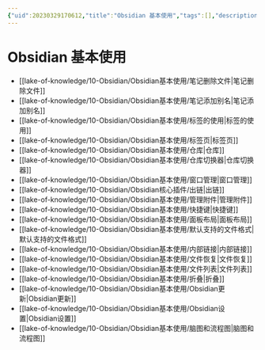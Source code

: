 ```yaml
---
{"uid":20230329170612,"title":"Obsidian 基本使用","tags":[],"description":"Obsidian 基本使用","author":"PKMer","type":"awesome","draft":false,"editable":false,"modified":20230530231709,"dg-publish":true,"permalink":"/lake-of-knowledge/10-obsidian/obsidian/obsidian/","dgPassFrontmatter":true}
---
```



# Obsidian 基本使用

- [[lake-of-knowledge/10-Obsidian/Obsidian基本使用/笔记删除文件\|笔记删除文件]]
- [[lake-of-knowledge/10-Obsidian/Obsidian基本使用/笔记添加别名\|笔记添加别名]]
- [[lake-of-knowledge/10-Obsidian/Obsidian基本使用/标签的使用\|标签的使用]]
- [[lake-of-knowledge/10-Obsidian/Obsidian基本使用/标签页\|标签页]]
- [[lake-of-knowledge/10-Obsidian/Obsidian基本使用/仓库\|仓库]]
- [[lake-of-knowledge/10-Obsidian/Obsidian基本使用/仓库切换器\|仓库切换器]]
- [[lake-of-knowledge/10-Obsidian/Obsidian基本使用/窗口管理\|窗口管理]]
- [[lake-of-knowledge/10-Obsidian/Obsidian核心插件/出链\|出链]]
- [[lake-of-knowledge/10-Obsidian/Obsidian基本使用/管理附件\|管理附件]]
- [[lake-of-knowledge/10-Obsidian/Obsidian基本使用/快捷键\|快捷键]]
- [[lake-of-knowledge/10-Obsidian/Obsidian基本使用/面板布局\|面板布局]]
- [[lake-of-knowledge/10-Obsidian/Obsidian基本使用/默认支持的文件格式\|默认支持的文件格式]]
- [[lake-of-knowledge/10-Obsidian/Obsidian基本使用/内部链接\|内部链接]]
- [[lake-of-knowledge/10-Obsidian/Obsidian基本使用/文件恢复\|文件恢复]]
- [[lake-of-knowledge/10-Obsidian/Obsidian基本使用/文件列表\|文件列表]]
- [[lake-of-knowledge/10-Obsidian/Obsidian基本使用/折叠\|折叠]]
- [[lake-of-knowledge/10-Obsidian/Obsidian基本使用/Obsidian更新\|Obsidian更新]]
- [[lake-of-knowledge/10-Obsidian/Obsidian基本使用/Obsidian设置\|Obsidian设置]]
- [[lake-of-knowledge/10-Obsidian/Obsidian基本使用/脑图和流程图\|脑图和流程图]]